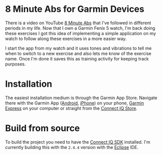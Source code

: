 # 8 Minute Abs for Garmin Devices

There is a video on YouTube [8 Minute Abs](https://www.youtube.com/watch?v=sWjTnBmCHTY) that I've followed in different periods in my life. Now that I own a Garmin Fenix 5 watch, I'm back doing these exercises I got this idea of implementing a simple application on my watch to follow along these exercises in a more easier way.

I start the app from my watch and it uses tones and vibrations to tell me when to switch to a new exercise and also lets me know of the exercise name. Once I'm done it saves this as training activity for keeping track purposes.

# Installation

The easiest installation medium is through the Garmin App Store. Navigate there with the Garmin App ([Android](https://play.google.com/store/apps/details?id=com.garmin.android.apps.connectmobile&hl=en), [iPhone](https://itunes.apple.com/us/app/garmin-connect/id583446403?mt=8)) on your phone, [Garmin Express](https://www.garmin.com/en-US/software/express) on your computer or straight from the [Connect IQ Store](https://apps.garmin.com/en-CA/apps/dd44d9e9-d377-471e-ba3f-c75adc7a958d).

# Build from source

To build the project you need to have the [Connect IQ SDK](https://developer.garmin.com/connect-iq/sdk/) installed. I'm currently building this with the `2.4.4` version with the [Eclipse](https://www.eclipse.org/ide/) IDE. 
